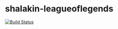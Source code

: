 shalakin-leagueoflegends
========================
[![Build Status](https://travis-ci.org/2gisprojectT/shalakin-leagueoflegends.svg?branch=master)](https://travis-ci.org/2gisprojectT/shalakin-leagueoflegends)
